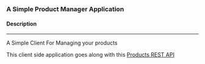### A Simple Product Manager Application

#### Description
---
A Simple Client For Managing your products


This client side application goes along with this [Products REST API](https://github.com/sammyl720/ProductsAPI)
